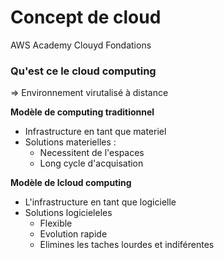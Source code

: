 
# Concept de cloud

AWS  Academy Clouyd Fondations

### Qu'est ce le cloud computing


=> Environnement virutalisé à distance


**Modèle de computing traditionnel**

- Infrastructure en tant que materiel
- Solutions materielles :
	- Necessitent de l'espaces
	- Long cycle d'acquisation

**Modèle de lcloud computing**

- L'infrastructure en tant que logicielle
- Solutions logicieleles
	- Flexible
	- Evolution rapide
	- Elimines les taches lourdes et indiférentes
